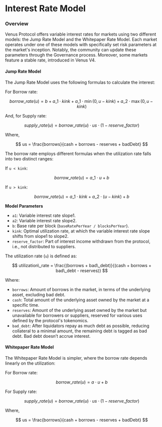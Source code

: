# Interest Rate Model

### Overview

Venus Protocol offers variable interest rates for markets using two different models: the Jump Rate Model and the Whitepaper Rate Model. Each market operates under one of these models with specifically set risk parameters at the market's inception. Notably, the community can update these parameters through the Governance process. Moreover, some markets feature a stable rate, introduced in Venus V4.

#### **Jump Rate Model**

The Jump Rate Model uses the following formulas to calculate the interest:

For Borrow rate:

$$
borrow\_rate (u) = b + a\_1 \cdot kink + a\_1 \cdot \min(0, u-kink) + a\_2 \cdot \max(0,u-kink)
$$

And, for Supply rate:

$$
supply\_rate(u) = borrow\_rate(u) \cdot us \cdot (1 - reserve\_factor)
$$

Where,

$$
us = \frac{borrows}{cash + borrows - reserves + badDebt}
$$

The borrow rate employs different formulas when the utilization rate falls into two distinct ranges:

If `u < kink`:

$$
borrow\_rate(u) = a\_1 \cdot u + b
$$

If `u > kink`:

$$
borrow\_rate(u) = a\_1 \cdot kink + a\_2 \cdot (u-kink) + b
$$

**Model Parameters**

* `a1`: Variable interest rate slope1.
* `a2`: Variable interest rate slope2.
* `b`: Base rate per block (`baseRatePerYear / blocksPerYear`).
* `kink`: Optimal utilization rate, at which the variable interest rate slope shifts from slope1 to slope2.
* `reserve_factor`: Part of interest income withdrawn from the protocol, i.e., not distributed to suppliers.

The utilization rate (`u`) is defined as:

$$
utilization\_rate = \frac{(borrows + bad\_debt)}{(cash + borrows + bad\_debt - reserves)}
$$

Where:

* `borrows`: Amount of borrows in the market, in terms of the underlying asset, excluding bad debt.
* `cash`: Total amount of the underlying asset owned by the market at a specific time.
* `reserves`: Amount of the underlying asset owned by the market but unavailable for borrowers or suppliers, reserved for various uses defined by the protocol's tokenomics.
* `bad_debt`: After liquidators repay as much debt as possible, reducing collateral to a minimal amount, the remaining debt is tagged as bad debt. Bad debt doesn’t accrue interest.

#### Whitepaper Rate Model

The Whitepaper Rate Model is simpler, where the borrow rate depends linearly on the utilization:

For Borrow rate:

$$
borrow\_rate (u) = a \cdot u + b
$$

For Supply rate:

$$
supply\_rate(u) = borrow\_rate(u) \cdot us \cdot (1 - reserve\_factor)
$$

Where,

$$
us = \frac{borrows}{cash + borrows - reserves + badDebt}
$$
